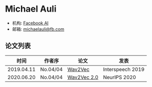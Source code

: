 # Michael Auli


- 机构: [Facebook AI](../Institutions/Meta.AI.md)
- 邮箱: michaelauli@fb.com

## 论文列表

| 时间 | 作者序 | 论文 | 发表 |
|:-:|:-:|---|---|
| 2019.04.11 | No.04/04 | [Wav2Vec](../Models/Speech_Representaion/2019.04.11_Wav2Vec.md) | Interspeech 2019 |
| 2020.06.20 | No.04/04 | [Wav2Vec 2.0](../Models/Speech_Representaion/2020.06.20_Wav2Vec2.0.md) | NeurIPS 2020 |